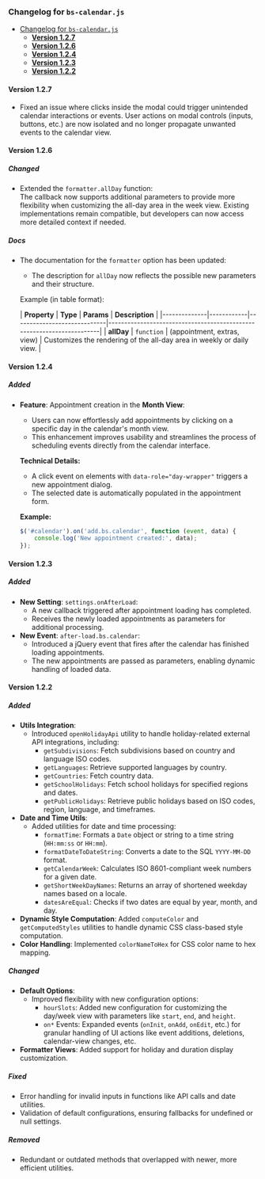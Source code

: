 ### Changelog for `bs-calendar.js`

- [Changelog for `bs-calendar.js`](#changelog-for-bs-calendarjs)
    * [**Version 1.2.7**](#version-127)
    * [**Version 1.2.6**](#version-126)
    * [**Version 1.2.4**](#version-124)
    * [**Version 1.2.3**](#version-123)
    * [**Version 1.2.2**](#version-122)

#### **Version 1.2.7**

- Fixed an issue where clicks inside the modal could trigger unintended calendar interactions or events. User actions on
  modal controls (inputs, buttons, etc.) are now isolated and no longer propagate unwanted events to the calendar view.

#### **Version 1.2.6**

##### **Changed**

- Extended the `formatter.allDay` function:  
  The callback now supports additional parameters to provide more flexibility when customizing the all-day area in the
  week view. Existing implementations remain compatible, but developers can now access more detailed context if needed.

##### **Docs**

- The documentation for the `formatter` option has been updated:
    - The description for `allDay` now reflects the possible new parameters and their structure.

  Example (in table format):

  | **Property** | **Type**   | **Params**                  | **Description**                                                       | 
      |--------------|------------|-----------------------------|-----------------------------------------------------------------------|
  | **allDay**   | `function` | (appointment, extras, view) | Customizes the rendering of the all-day area in weekly or daily view. |

#### **Version 1.2.4**

##### **Added**

- **Feature**: Appointment creation in the **Month View**:
    - Users can now effortlessly add appointments by clicking on a specific day in the calendar's month view.
    - This enhancement improves usability and streamlines the process of scheduling events directly from the calendar
      interface.

  **Technical Details:**
    - A click event on elements with `data-role="day-wrapper"` triggers a new appointment dialog.
    - The selected date is automatically populated in the appointment form.

  **Example:**
  ```javascript
  $('#calendar').on('add.bs.calendar', function (event, data) {
      console.log('New appointment created:', data);
  });
  ```

#### **Version 1.2.3**

##### **Added**

- **New Setting**: `settings.onAfterLoad`:
    - A new callback triggered after appointment loading has completed.
    - Receives the newly loaded appointments as parameters for additional processing.
- **New Event**: `after-load.bs.calendar`:
    - Introduced a jQuery event that fires after the calendar has finished loading appointments.
    - The new appointments are passed as parameters, enabling dynamic handling of loaded data.

#### **Version 1.2.2**

##### **Added**

- **Utils Integration**:
    - Introduced `openHolidayApi` utility to handle holiday-related external API integrations, including:
        - `getSubdivisions`: Fetch subdivisions based on country and language ISO codes.
        - `getLanguages`: Retrieve supported languages by country.
        - `getCountries`: Fetch country data.
        - `getSchoolHolidays`: Fetch school holidays for specified regions and dates.
        - `getPublicHolidays`: Retrieve public holidays based on ISO codes, region, language, and timeframes.
- **Date and Time Utils**:
    - Added utilities for date and time processing:
        - `formatTime`: Formats a `Date` object or string to a time string (`HH:mm:ss` or `HH:mm`).
        - `formatDateToDateString`: Converts a date to the SQL `YYYY-MM-DD` format.
        - `getCalendarWeek`: Calculates ISO 8601-compliant week numbers for a given date.
        - `getShortWeekDayNames`: Returns an array of shortened weekday names based on a locale.
        - `datesAreEqual`: Checks if two dates are equal by year, month, and day.
- **Dynamic Style Computation**: Added `computeColor` and `getComputedStyles` utilities to handle dynamic CSS
  class-based style computation.
- **Color Handling**: Implemented `colorNameToHex` for CSS color name to hex mapping.

##### **Changed**

- **Default Options**:
    - Improved flexibility with new configuration options:
        - `hourSlots`: Added new configuration for customizing the day/week view with parameters like `start`, `end`,
          and `height`.
        - `on*` Events: Expanded events (`onInit`, `onAdd`, `onEdit`, etc.) for granular handling of UI actions like
          event additions, deletions, calendar-view changes, etc.
- **Formatter Views**: Added support for holiday and duration display customization.

##### **Fixed**

- Error handling for invalid inputs in functions like API calls and date utilities.
- Validation of default configurations, ensuring fallbacks for undefined or null settings.

##### **Removed**

- Redundant or outdated methods that overlapped with newer, more efficient utilities.
